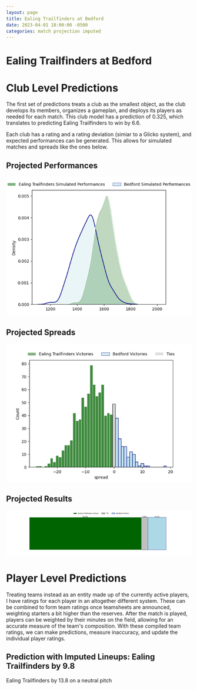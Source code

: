 ```yaml
---  
layout: page  
title: Ealing Trailfinders at Bedford  
date: 2023-04-01 18:00:00 -0500  
categories: match projection imputed  
---
```

# Ealing Trailfinders at Bedford

# Club Level Predictions


The first set of predictions treats a club as the smallest object, as the club develops its members, organizes a gameplan, and deploys its players as needed for each match. This club model has a prediction of 0.325, which translates to predicting Ealing Trailfinders to win by 6.6.

Each club has a rating and a rating deviation (simiar to a Glicko system), and expected performances can be generated. This allows for simulated matches and spreads like the ones below.
## Projected Performances


![Projected Performances](plots/performances_2023-04-01-Bedford-EalingTrailfinders.png)
## Projected Spreads


![Projected Spreads](plots/spreads_2023-04-01-Bedford-EalingTrailfinders.png)
## Projected Results


![Projected Results](plots/resultbar_2023-04-01-Bedford-EalingTrailfinders.png)
# Player Level Predictions


Treating teams instead as an entity made up of the currently active players, I have ratings for each player in an altogether different system. These can be combined to form team ratings once teamsheets are announced, weighting starters a bit higher than the reserves. After the match is played, players can be weighted by their minutes on the field, allowing for an accurate measure of the team's composition. With these compiled team ratings, we can make predictions, measure inaccuracy, and update the individual player ratings.
## Prediction with Imputed Lineups: Ealing Trailfinders by 9.8


Ealing Trailfinders by 13.8 on a neutral pitch

